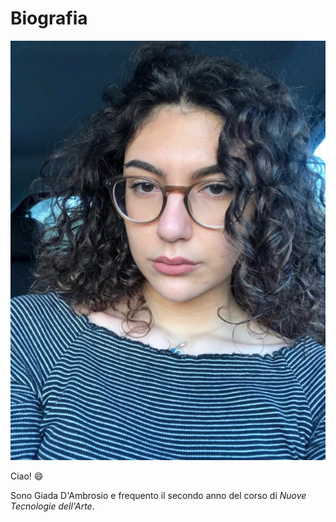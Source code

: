 # Biografia 
![alt text](images/Giada.jpg)

Ciao! :smile:

Sono Giada D'Ambrosio e frequento il secondo anno del corso di _Nuove Tecnologie dell'Arte_.

